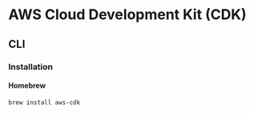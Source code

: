 # AWS Cloud Development Kit (CDK)

## CLI

### Installation

#### Homebrew

```sh
brew install aws-cdk
```
